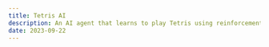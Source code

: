 ```yaml
---
title: Tetris AI
description: An AI agent that learns to play Tetris using reinforcement learning
date: 2023-09-22
---
```

